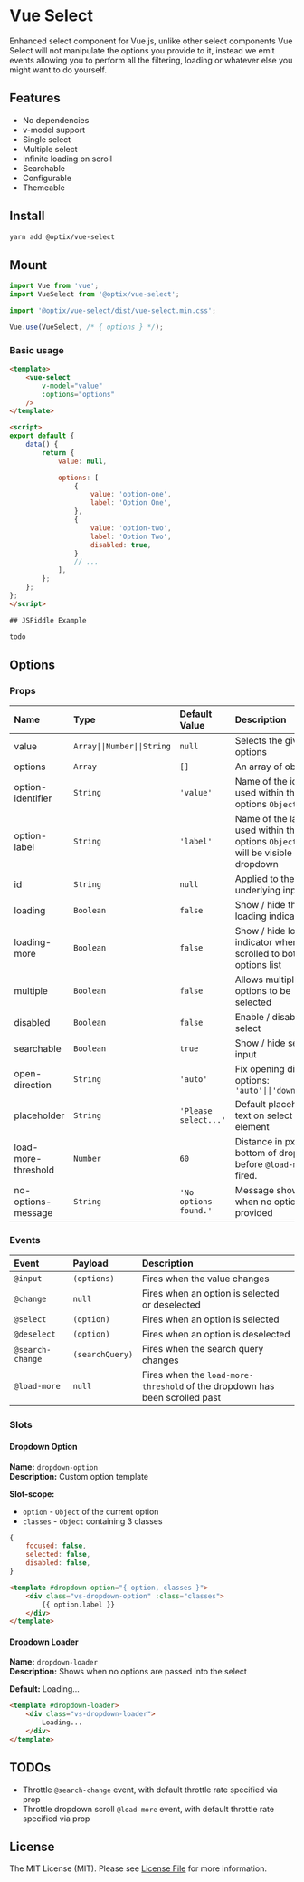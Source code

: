 # Vue Select

Enhanced select component for Vue.js, unlike other select components Vue Select will not manipulate the options you provide to it, instead we emit events allowing you to perform all the filtering, loading or whatever else you might want to do yourself.

## Features

- No dependencies
- v-model support
- Single select
- Multiple select
- Infinite loading on scroll
- Searchable
- Configurable
- Themeable

## Install

```bash
yarn add @optix/vue-select
```

## Mount

```javascript
import Vue from 'vue';
import VueSelect from '@optix/vue-select';

import '@optix/vue-select/dist/vue-select.min.css';

Vue.use(VueSelect, /* { options } */);
```

### Basic usage

```html
<template>
    <vue-select
        v-model="value"
        :options="options"
    />
</template>

<script>
export default {
    data() {
        return {
            value: null,

            options: [
                {
                    value: 'option-one',
                    label: 'Option One',
                },
                {
                    value: 'option-two',
                    label: 'Option Two',
                    disabled: true,
                }
                // ...
            ],
        };
    };
};
</script>
```

```html
## JSFiddle Example

todo
```

## Options

### Props

| Name | Type | Default Value | Description |
| :--- | :--- | :------------ | :---------- |
| value | `Array\|\|Number\|\|String` | `null` | Selects the given options |
| options | `Array` | `[]` | An array of objects |
| option-identifier | `String` | `'value'` | Name of the identifier used within the options `Object` |
| option-label | `String` | `'label'` | Name of the label used within the  options `Object`, this will be visible in the dropdown |
| id | `String` | `null` | Applied to the underlying input |
| loading | `Boolean` | `false` | Show / hide the loading indicator |
| loading-more | `Boolean` | `false` | Show / hide loading indicator when scrolled to bottom of options list |
| multiple | `Boolean` | `false` | Allows multiple options to be selected |
| disabled | `Boolean` | `false` | Enable / disable select |
| searchable | `Boolean` | `true` | Show / hide search input |
| open-direction | `String` | `'auto'` | Fix opening direction, options:  `'auto'\|\|'down'\|\|'up'` |
| placeholder | `String` | `'Please select...'` | Default placeholder text on select element |
| load-more-threshold | `Number` | `60` | Distance in px from bottom of dropdown before `@load-more` is fired. |
| no-options-message | `String` | `'No options found.'` | Message shown when no options are provided |

### Events

| Event | Payload | Description |
| :---- | :--------- | :---------- |
| `@input` | `(options)` | Fires when the value changes |
| `@change` | `null` | Fires when an option is selected or deselected |
| `@select` | `(option)` | Fires when an option is selected |
| `@deselect` | `(option)` | Fires when an option is deselected |
| `@search-change` | `(searchQuery)` | Fires when the search query changes |
| `@load-more` | `null` | Fires when the `load-more-threshold` of the dropdown has been scrolled past |

### Slots

#### Dropdown Option

**Name:** `dropdown-option`<br>
**Description:** Custom option template

**Slot-scope:**
- `option` - `Object` of the current option
- `classes` - `Object` containing 3 classes
```javascript
{
    focused: false,
    selected: false,
    disabled: false,
}
```
```html
<template #dropdown-option="{ option, classes }">
    <div class="vs-dropdown-option" :class="classes">
        {{ option.label }}
    </div>
</template>
```
#### Dropdown Loader

**Name:** `dropdown-loader`<br>
**Description:** Shows when no options are passed into the select

**Default:** Loading...

```html
<template #dropdown-loader>
    <div class="vs-dropdown-loader">
        Loading...
    </div>
</template>
```

## TODOs

- Throttle `@search-change` event, with default throttle rate specified via prop
- Throttle dropdown scroll `@load-more` event, with default throttle rate specified via prop

## License

The MIT License (MIT). Please see [License File](LICENSE.md) for more information.
